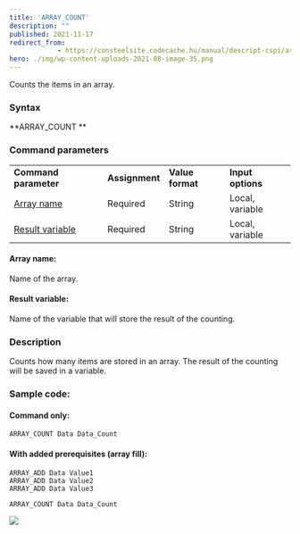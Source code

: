 ```yaml
---
title: 'ARRAY_COUNT'
description: ""
published: 2021-11-17
redirect_from: 
            - https://consteelsite.codecache.hu/manual/descript-cspi/array_count/
hero: ./img/wp-content-uploads-2021-08-image-35.png
---
```

<!-- wp:paragraph -->

Counts the items in an array.

<!-- /wp:paragraph -->

<!-- wp:heading {"level":3} -->

### Syntax

<!-- /wp:heading -->

<!-- wp:paragraph -->

**ARRAY_COUNT **

<!-- /wp:paragraph -->

<!-- wp:heading {"level":3} -->

### Command parameters

<!-- /wp:heading -->

<!-- wp:table {"className":"is-style-stripes"} -->

|                                     |                |                  |                   |
| ----------------------------------- | -------------- | ---------------- | ----------------- |
| **Command parameter**               | **Assignment** | **Value format** | **Input options** |
| [Array name](#Array-name)           | Required       | String           | Local, variable   |
| [Result variable](#Result-variable) | Required       | String           | Local, variable   |

<!-- /wp:table -->

<!-- wp:heading {"level":4} -->

#### Array name:

<!-- /wp:heading -->

<!-- wp:paragraph -->

Name of the array.

<!-- /wp:paragraph -->

<!-- wp:heading {"level":4} -->

#### Result variable:

<!-- /wp:heading -->

<!-- wp:paragraph -->

Name of the variable that will store the result of the counting.

<!-- /wp:paragraph -->

<!-- wp:heading {"level":3} -->

### Description

<!-- /wp:heading -->

<!-- wp:paragraph -->

Counts how many items are stored in an array. The result of the counting will be saved in a variable.

<!-- /wp:paragraph -->

<!-- wp:heading {"level":3} -->

### Sample code:

<!-- /wp:heading -->

<!-- wp:heading {"level":4} -->

#### Command only:

<!-- /wp:heading -->

<!-- wp:loos-hcb/code-block -->

```
ARRAY_COUNT Data Data_Count
```

<!-- /wp:loos-hcb/code-block -->

<!-- wp:heading {"level":4} -->

#### With added prerequisites (array fill):

<!-- /wp:heading -->

<!-- wp:loos-hcb/code-block -->

```
ARRAY_ADD Data Value1
ARRAY_ADD Data Value2
ARRAY_ADD Data Value3

ARRAY_COUNT Data Data_Count
```

<!-- /wp:loos-hcb/code-block -->

<!-- wp:image {"id":23437,"sizeSlug":"full","linkDestination":"none"} -->

![](./img/wp-content-uploads-2021-08-image-35.png)

<!-- /wp:image -->

<!-- wp:paragraph -->

<!-- /wp:paragraph -->
